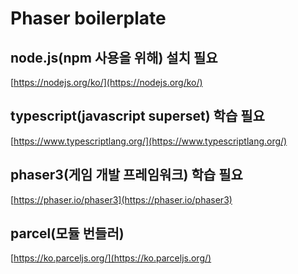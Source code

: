 # Phaser boilerplate


## node.js(npm 사용을 위해) 설치 필요
[https://nodejs.org/ko/](https://nodejs.org/ko/)

## typescript(javascript superset) 학습 필요
[https://www.typescriptlang.org/](https://www.typescriptlang.org/)

## phaser3(게임 개발 프레임워크) 학습 필요
[https://phaser.io/phaser3](https://phaser.io/phaser3)

## parcel(모듈 번들러)
[https://ko.parceljs.org/](https://ko.parceljs.org/)
